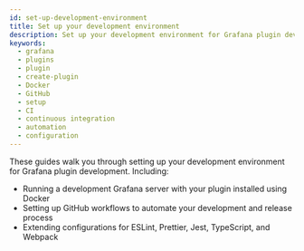 ```yaml
---
id: set-up-development-environment
title: Set up your development environment
description: Set up your development environment for Grafana plugin development.
keywords:
  - grafana
  - plugins
  - plugin
  - create-plugin
  - Docker
  - GitHub
  - setup
  - CI
  - continuous integration
  - automation
  - configuration
---
```


These guides walk you through setting up your development environment for Grafana plugin development. Including:

- Running a development Grafana server with your plugin installed using Docker
- Setting up GitHub workflows to automate your development and release process
- Extending configurations for ESLint, Prettier, Jest, TypeScript, and Webpack

<DocLinkList />
